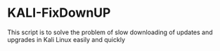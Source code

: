 # KALI-FixDownUP
This script is to solve the problem of slow downloading of updates and upgrades in Kali Linux easily and quickly
